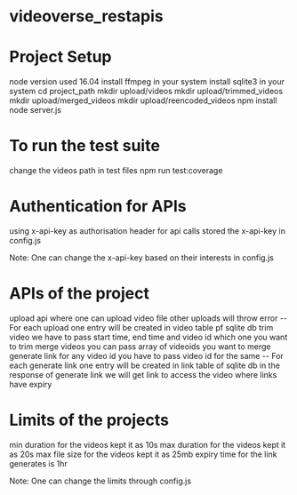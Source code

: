 # videoverse_restapis

# Project Setup
node version used 16.04
install ffmpeg in your system
install sqlite3 in your system
cd project_path
mkdir upload/videos
mkdir upload/trimmed_videos
mkdir upload/merged_videos
mkdir upload/reencoded_videos
npm install
node server.js

# To run the test suite
change the videos path in test files
npm run test:coverage

# Authentication for APIs
using x-api-key as authorisation header for api calls 
stored the x-api-key in config.js

Note: One can change the x-api-key based on their interests in config.js

# APIs of the project
upload api where one can upload video file other uploads will throw error  -- For each upload one entry will be created in video table pf sqlite db
trim video we have to pass start time, end time and video id which one you want to trim
merge videos you can pass array of videoids you want to merge
generate link for any video id you have to pass video id for the same -- For each generate link one entry will be created in link table of sqlite db
in the response of generate link we will get link to access the video where links have expiry 

# Limits of the projects
min duration for the videos kept it as 10s
max duration for the videos kept it as 20s
max file size for the videos kept it as 25mb
expiry time for the link generates is 1hr

Note: One can change the limits through config.js


